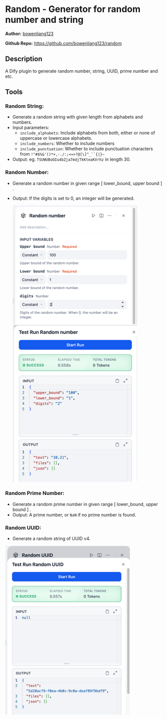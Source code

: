 # Random - Generator for random number and string

**Author:** [bowenliang123](https://github.com/bowenliang123)

**Github Repo:** https://github.com/bowenliang123/random

## Description

A Dify plugin to generate random number, string, UUID, prime number and etc.

## Tools

### Random String:

- Generate a random string with given length from alphabets and numbers.
- Input parameters:
  - `include_alphabets`: Include alphabets from both, either or none of uppercase or lowercase alphabets.
  - `include_numbers`: Whether to include numbers
  - `include_punctuation`: Whether to include punctuation characters from `!"#$%&'()*+,-./:;<=>?@[\]^_``{|}~`
- Output: eg. `TSUWUBoOIu4bZja7mdjTkKteaKVrhz` in length 30.

### Random Number:

- Generate a random number in given range [ lower_bound, upper bound ] .
- Output: If the digits is set to 0, an integer will be generated.

  <img src="./_assets/img1.png" width="400px" >
  <img src="./_assets/img2.png" width="400px" >

### Random Prime Number:

- Generate a random prime number in given range [ lower_bound, upper bound ] .
- Output: A prime number, or `NaN` if no prime number is found.

### Random UUID:

- Generate a random string of UUID v4.

<img src="./_assets/img3.png" width="400px" >


